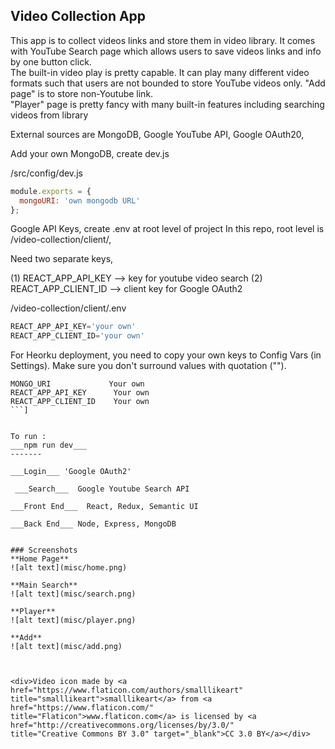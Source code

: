 ## Video Collection App

This app is to collect videos links and store them in video library.   It comes with YouTube Search page which allows users to save videos links and info by one button click.   
The built-in video play is pretty capable.  It can play many different video formats such that users are not bounded to store YouTube videos only.  "Add page" is to store non-Youtube link.  
"Player" page is pretty fancy with many built-in features including searching videos from library

  
External sources are MongoDB, Google YouTube API, Google OAuth20,

Add your own MongoDB, create dev.js 

/src/config/dev.js
```javascript
module.exports = {
  mongoURI: 'own mongodb URL'
};
```

Google API Keys, create .env at root level of project
In this repo, root level is /video-collection/client/,

Need two separate keys,
 
(1) REACT_APP_API_KEY --> key for youtube video search
(2) REACT_APP_CLIENT_ID --> client key for Google OAuth2


/video-collection/client/.env
```javascript
REACT_APP_API_KEY='your own'
REACT_APP_CLIENT_ID='your own'
```

For Heorku deployment, you need to copy your own keys to Config Vars (in Settings).
Make sure you don't surround values with quotation (""). 

```
MONGO_URI             Your own
REACT_APP_API_KEY      Your own
REACT_APP_CLIENT_ID    Your own
```]


To run : 
___npm run dev___
-------

___Login___ 'Google OAuth2'

 ___Search___  Google Youtube Search API
 
___Front End___  React, Redux, Semantic UI

___Back End___ Node, Express, MongoDB


### Screenshots 
**Home Page**
![alt text](misc/home.png)

**Main Search**
![alt text](misc/search.png)

**Player**
![alt text](misc/player.png)

**Add**
![alt text](misc/add.png)



<div>Video icon made by <a href="https://www.flaticon.com/authors/smalllikeart" title="smalllikeart">smalllikeart</a> from <a href="https://www.flaticon.com/" 			    title="Flaticon">www.flaticon.com</a> is licensed by <a href="http://creativecommons.org/licenses/by/3.0/" 			    title="Creative Commons BY 3.0" target="_blank">CC 3.0 BY</a></div>